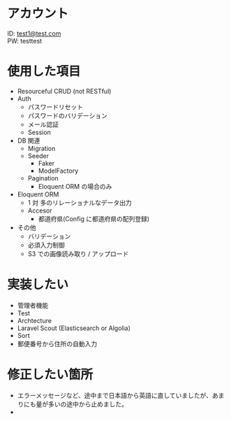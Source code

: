 # アカウント

ID: test1@test.com<br>
PW: testtest

# 使用した項目

-   Resourceful CRUD (not RESTful)
-   Auth
    -   パスワードリセット
    -   パスワードのバリデーション
    -   メール認証
    -   Session
-   DB 関連
    -   Migration
    -   Seeder
        -   Faker
        -   ModelFactory
    -   Pagination
        -   Eloquent ORM の場合のみ
-   Eloquent ORM
    -   1 対 多のリレーショナルなデータ出力
    -   Accesor
        -   都道府県(Config に都道府県の配列登録)
-   その他
    -   バリデーション
    -   必須入力制御
    -   S3 での画像読み取り / アップロード

# 実装したい

-   管理者機能
-   Test
-   Archtecture
-   Laravel Scout (Elasticsearch or Algolia)
-   Sort
-   郵便番号から住所の自動入力

# 修正したい箇所

-   エラーメッセージなど、途中まで日本語から英語に直していましたが、あまりにも量が多いの途中から止めました。
-
